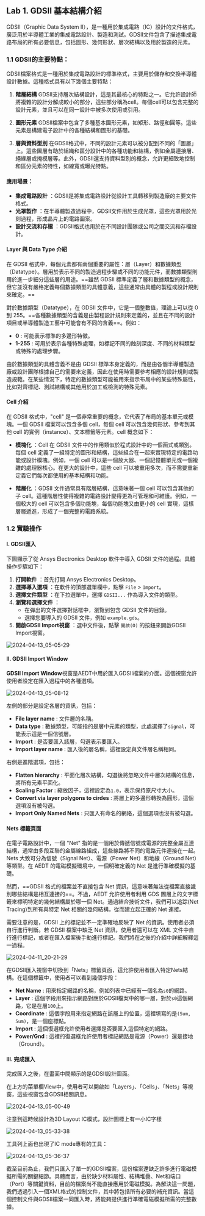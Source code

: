 Lab 1. GDSII 基本結構介紹
---

GDSII（Graphic Data System II），是一種用於集成電路（IC）設計的文件格式，廣泛用於半導體工業的集成電路設計、製造和測試。GDSII文件包含了描述集成電路布局的所有必要信息，包括圖形、幾何形狀、層次結構以及用於製造的元素。

### 1.1 GDSII的主要特點： 
GDSII檔案格式是一種用於集成電路設計的標準格式，主要用於儲存和交換半導體設計數據。這種格式具有以下幾個主要特點：

1. **階層結構**
GDSII支持層次結構設計，這是其最核心的特點之一。它允許設計師將複雜的設計分解成較小的部分，這些部分稱為cell。每個cell可以包含完整的設計元素，並且可以在同一設計中被多次使用或引用。

2. **圖形元素**
GDSII檔案中包含了多種基本圖形元素，如矩形、路徑和圓等。這些元素是構建電子設計中的各種結構和圖形的基礎。

3. **層與資料型別**
在GDSII格式中，不同的設計元素可以被分配到不同的「圖層」上。這些圖層有助於組織和區分設計中的各種功能和結構，例如金屬連接層、絕緣層或掩模層等。此外，GDSII還支持資料型別的概念，允許更細致地控制和區分元素的特性，如線寬或曝光特點。

#### 應用場景： 
- **集成電路設計** ：GDSII是將集成電路設計從設計工具轉移到製造廠的主要文件格式。 
- **光罩製作** ：在半導體製造過程中，GDSII文件用於生成光罩，這些光罩用於光刻過程，形成晶片上的電路圖案。 
- **設計交流和存檔** ：GDSII格式也用於在不同設計團隊或公司之間交流和存檔設計。


#### Layer 與 Data Type 介紹
在 GDSII 格式中，每個元素都有兩個重要的屬性：層（Layer）和數據類型（Datatype）。層用於表示不同的製造過程步驟或不同的功能元件，而數據類型則用於進一步細分這些層的用途。==雖然 GDSII 標準定義了層和數據類型的概念，但它並沒有嚴格定義每個數據類型的具體意義，這些通常由具體的製程或設計規則來確定。==

對於數據類型（Datatype），在 GDSII 文件中，它是一個整數值，理論上可以從 0 到 255。==各種數據類型的含義是由製程設計規則來定義的，並且在不同的設計項目或半導體製造工藝中可能會有不同的含義==。例如： 
- **0** : 可能表示標準的多邊形特徵。 
- **1-255** : 可用於表示各種特殊處理，如標記不同的蝕刻深度、不同的材料類型或特殊的處理步驟。

由於數據類型的具體含義不是由 GDSII 標準本身定義的，而是由各個半導體製造廠或設計團隊根據自己的需要來定義，因此在使用時需要參考相應的設計規則或製造規範。在某些情況下，特定的數據類型可能被用來指示布局中的某些特殊屬性，比如對齊標記、測試結構或其他用於加工或檢測的特殊元素。

#### Cell 介紹
在 GDSII 格式中，"cell" 是一個非常重要的概念，它代表了布局的基本單元或模塊。一個 GDSII 檔案可以包含多個 cell，每個 cell 可以包含幾何形狀、參考到其他 cell 的實例（instance）、文本標籤等元素。cell 概念如下：
- **模塊化** ：Cell 在 GDSII 文件中的作用類似於程式設計中的一個函式或類別。每個 cell 定義了一組特定的圖形和結構，這些組合在一起來實現特定的電路功能或設計模塊。例如，一個 cell 可以是一個放大器、一個記憶體單元或一個複雜的處理器核心。在更大的設計中，這些 cell 可以被重用多次，而不需要重新定義它們每次都使用的基本結構和功能。

- **階層化** ：GDSII 文件通常具有階層結構，這意味著一個 cell 可以包含其他的子 cell。這種階層性使得複雜的電路設計變得更為可管理和可維護。例如，一個較大的 cell 可以包含多個功能塊，每個功能塊又由更小的 cell 實現，這樣層層遞進，形成了一個完整的電路系統。

### 1.2 實驗操作

#### I. GDSII匯入
下圖顯示了從 Ansys Electronics Desktop 軟件中導入 GDSII 文件的過程。具體操作步驟如下： 
1. **打開軟件** ：首先打開 Ansys Electronics Desktop。 
2. **選擇導入選項** ：在軟件的頂部選單欄中，點擊 `File` > `Import`。 
3. **選擇文件類型** ：在下拉選單中，選擇 `GDSII...` 作為導入文件的類型。 
4. **瀏覽和選擇文件** ：
    - 在彈出的文件選擇對話框中，瀏覽到包含 GDSII 文件的目錄。 
    - 選擇您要導入的 GDSII 文件，例如 `example.gds`。 
5. **開啟GDSII Import視窗** ：選中文件後，點擊 `開啟(O)` 的按鈕來開啟GDSII Import視窗。

![2024-04-13_05-05-29](/assets/2024-04-13_05-05-29.png)

#### II. GDSII Import Window
**GDSII Import Window**視窗是AEDT中用於匯入GDSII檔案的介面。這個視窗允許使用者設定在匯入過程中的各種選項。

![2024-04-13_05-08-12](/assets/2024-04-13_05-08-12.png)

左側的部分是設定各層的資訊，包括： 
- **File layer name** : 文件層的名稱。 
- **Data type** : 數據類型，可能指的是層中元素的類型，此處選擇了`signal`，可能表示這是一個信號層。 
- **Import** : 是否要匯入該層，勾選表示要匯入。 
- **Import layer name** : 匯入後的層名稱，這裡設定與文件層名稱相同。

右側是進階選項，包括： 
- **Flatten hierarchy** : 平面化層次結構，勾選後將忽略文件中層次結構的信息，將所有元素平面化。 
- **Scaling Factor** : 縮放因子，這裡設定為`1.0`，表示保持原尺寸大小。 
- **Convert via layer polygons to cirdes** : 將層上的多邊形轉換為圓形，這個選項沒有被勾選。 
- **Import Only Named Nets** : 只匯入有命名的網絡，這個選項也沒有被勾選。




#### Nets 標籤頁面
在電子電路設計中，一個 "Net" 指的是一個用於傳遞信號或電源的完整金屬互連結構，通常由多段互聯的金屬線路組成，這些線路將不同的電路元件連接在一起。Nets 大致可分為信號（Signal Net）、電源（Power Net）和地線（Ground Net）等類型。在 AEDT 的電磁模擬環境中，一個明確定義的 Net 是進行準確模擬的基礎。

然而，==GDSII 格式的檔案並不直接包含 Net 資訊，這意味著無法從檔案直接識別哪些結構是相互連接的==。不過，AEDT 允許使用者利用 GDS 圖層上的文字標籤來標明特定的幾何結構屬於哪一個 Net。通過結合技術文件，我們可以追踪(Net Tracing)到所有與特定 Net 相關的幾何結構，從而建立起正確的 Net 連接。

需要注意的是，GDSII 上的標記並不一定準確地反映了 Net 的資訊。使用者必須自行進行判斷。若 GDSII 檔案中缺乏 Net 資訊，使用者還可以在 XML 文件中自行進行標記，或者在匯入檔案後手動進行標記。我們將在之後的介紹中詳細解釋這一過程。

![2024-04-11_20-21-29](/assets/2024-04-11_20-21-29.png)

在GDSII匯入視窗中切換到「Nets」標籤頁面，這允許使用者匯入特定Nets結構。在這個標籤中，使用者可以看到幾個字段： 
- **Net Name** : 用來指定網路的名稱，例如列表中已經有一個名為`s0`的網路。 
- **Layer** : 這個字段用來指示網路對應於GDSII檔案中的哪一層，對於`s0`這個網路，它是在層`100`上。 
- **Coordinate** : 這個字段用來指定網路在該層上的位置，這裡填寫的是`(Sum, 5um)`，是一個座標點。 
- **Import** : 這個復選框允許使用者選擇是否要匯入這個特定的網路。 
- **Power/Gnd** : 這裡的復選框允許使用者標記網路是電源（Power）還是接地（Ground）。



#### III. 完成匯入
完成匯入之後，在畫面中間顯示的是GDSII設計圖面。

在上方的菜單欄View中，使用者可以開啟如「Layers」、「Cells」、「Nets」等視窗，這些視窗包含GDSII相關訊息。

![2024-04-13_05-00-49](/assets/2024-04-13_05-00-49.png)

注意到這時候設計為3D Layout IC模式，設計圖標上有一小IC字樣

![2024-04-13_05-33-38](/assets/2024-04-13_05-33-38.png)

工具列上面也出現了IC mode專有的工具：

![2024-04-13_05-36-37](/assets/2024-04-13_05-36-37.png)




截至目前為止，我們只匯入了單一的GDSII檔案，這份檔案還缺乏許多進行電磁模擬所需的關鍵細節。具體而言，由於缺少材料屬性、結構堆疊、Net和端口（Port）等關鍵資料，目前的檔案尚不能直接應用於電磁模擬。為解決這一問題，我們透過引入一個XML格式的控制文件，其中將包括所有必要的補充資訊。當這個控制文件與GDSII檔案一同匯入時，將能夠提供進行準確電磁模擬所需的完整數據。








